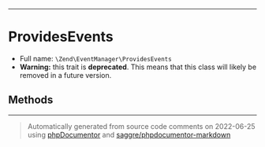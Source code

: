 ***

# ProvidesEvents

* Full name: `\Zend\EventManager\ProvidesEvents`
* **Warning:** this trait is **deprecated**. This means that this class will likely be removed in a future version.

## Methods

***
> Automatically generated from source code comments on 2022-06-25 using [phpDocumentor](http://www.phpdoc.org/) and [saggre/phpdocumentor-markdown](https://github.com/Saggre/phpDocumentor-markdown)

